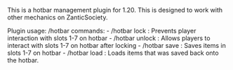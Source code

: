 This is a hotbar management plugin for 1.20. This is designed to work with other mechanics on ZanticSociety.

Plugin usage: /hotbar <action> <player>
commands:
    - /hotbar lock <player>: Prevents player interaction with slots 1-7 on hotbar
    - /hotbar unlock <player>: Allows players to interact with slots 1-7 on hotbar after locking
    - /hotbar save <player>: Saves items in slots 1-7 on hotbar
    - /hotbar load <player>: Loads items that was saved back onto the hotbar.
